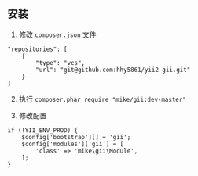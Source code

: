 ## 安装

1. 修改 `composer.json` 文件


```
"repositories": [
    {
        "type": "vcs",
        "url": "git@github.com:hhy5861/yii2-gii.git"
    }
]
```

2. 执行 `composer.phar require "mike/gii:dev-master"`


3. 修改配置

```
if (!YII_ENV_PROD) {
    $config['bootstrap'][] = 'gii';
    $config['modules']['gii'] = [
        'class' => 'mike\gii\Module',
    ];
}
```